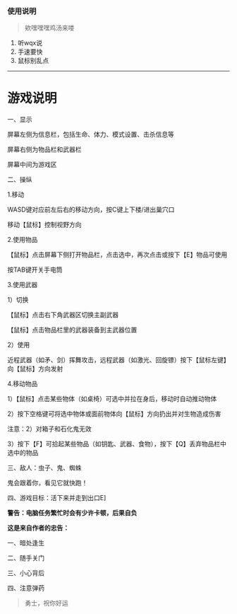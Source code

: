 ### 使用说明
> 欸嘿嘿嘿鸡汤来喽
1.  听wqx说
2.  手速要快
3.  鼠标别乱点
***
# 游戏说明
一、显示               

屏幕左侧为信息栏，包括生命、体力、模式设置、击杀信息等

屏幕右侧为物品栏和武器栏             

屏幕中间为游戏区     

二、操纵  

1.移动                                             

WASD键对应前左后右的移动方向，按C键上下楼/进出巢穴口

移动【鼠标】控制视野方向

2.使用物品

【鼠标】点击屏幕下侧打开物品栏，点击选中，再次点击或按下【E】物品可使用

按TAB键开关手电筒

3.使用武器

1）切换

【鼠标】点击右下角武器区切换主副武器

【鼠标】点击物品栏里的武器装备到主武器位置

2）使用

近程武器（如矛、剑）挥舞攻击，远程武器（如激光、回旋镖）按下【鼠标左键】向【鼠标】方向发射

4.移动物品

1）【鼠标】点击某些物体（如桌椅）可选中并拉在身后，移动时自动推动物体

2）按下空格键可将选中物体或面前物体向【鼠标】方向扔出并对生物造成伤害

注意：2）对箱子和石化鬼无效

3）按下【F】可拾起某些物品（如钥匙、武器、食物），按下【Q】丢弃物品栏中选中的物品

三、敌人：虫子、鬼、蜘蛛

鬼会跟着你，看见它就快跑！

四、游戏目标：活下来并走到出口E]

**警告：电脑任务繁忙时会有少许卡顿，后果自负**

**这是来自作者的忠告：**

一、暗处逢生

二、随手关门

三、小心背后

四、注意弹药

> 勇士，祝你好运
